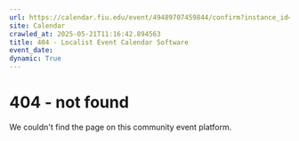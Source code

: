 ```yaml
---
url: https://calendar.fiu.edu/event/49489707459844/confirm?instance_id=49489707481360&return=https%3A%2F%2Fcalendar.fiu.edu%2Fcalendar%3Fevent_types%255B%255D%3D121722
site: Calendar
crawled_at: 2025-05-21T11:16:42.894563
title: 404 - Localist Event Calendar Software
event_date: 
dynamic: True
---
```


# 404 - not found
We couldn't find the page on this community event platform.
